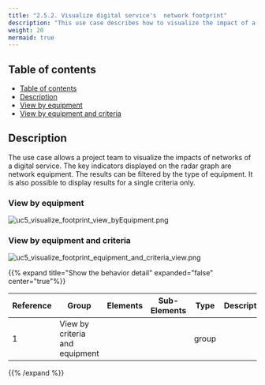 ```yaml
---
title: "2.5.2. Visualize digital service's  network footprint"
description: "This use case describes how to visualize the impact of a digital service"
weight: 20
mermaid: true
---
```


## Table of contents

-   [Table of contents](#table-of-contents)
-   [Description](#description)
-   [View by equipment](#view-by-equipment)
-   [View by equipment and criteria](#view-by-equipment-and-criteria)



## Description

The use case allows a project team to visualize the impacts of networks of a digital service.
The key indicators displayed on the radar graph are network equipment.
The results can be filtered by the type of equipment.
It is also possible to display results for a single criteria only.

### View by equipment

![uc5_visualize_footprint_view_byEquipment.png](../../images/uc5_visualize_networks_footprint_view_byEquipment.png)

### View by equipment and criteria

![uc5_visualize_footprint_equipment_and_criteria_view.png](../../images/uc5_visualize_networks_footprint_equipment_and_criteria_view.png)

{{% expand title="Show the behavior detail" expanded="false" center="true"%}}

| Reference | Group                          | Elements      | Sub-Elements | Type         | Description                                                                 |
| --------- | ------------------------------ | ------------- | ------------ | ------------ | --------------------------------------------------------------------------- |
| 1         | View by criteria and equipment |               |              | group        |                                                                             |

{{% /expand %}}


